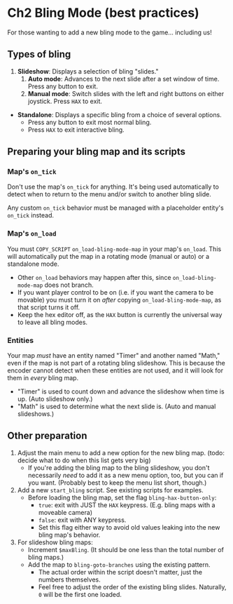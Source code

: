 # Ch2 Bling Mode (best practices)

For those wanting to add a new bling mode to the game… including us!

## Types of bling

1. **Slideshow**: Displays a selection of bling "slides."
	1. **Auto mode**: Advances to the next slide after a set window of time. Press any button to exit.
	2. **Manual mode**: Switch slides with the left and right buttons on either joystick. Press `HAX` to exit.
- **Standalone**: Displays a specific bling from a choice of several options.
	- Press any button to exit most normal bling.
	- Press `HAX` to exit interactive bling.

## Preparing your bling map and its scripts

### Map's `on_tick`

Don't use the map's `on_tick` for anything. It's being used automatically to detect when to return to the menu and/or switch to another bling slide.

Any custom `on_tick` behavior must be managed with a placeholder entity's `on_tick` instead.

### Map's `on_load`

You must `COPY_SCRIPT` `on_load-bling-mode-map` in your map's `on_load`. This will automatically put the map in a rotating mode (manual or auto) or a standalone mode.

- Other `on_load` behaviors may happen after this, since `on_load-bling-mode-map` does not branch.
- If you want player control to be on (i.e. if you want the camera to be movable) you must turn it on *after* copying `on_load-bling-mode-map`, as that script turns it off.
- Keep the hex editor off, as the `HAX` button is currently the universal way to leave all bling modes.

### Entities

Your map *must* have an entity named "Timer" and another named "Math," even if the map is not part of a rotating bling slideshow. This is because the encoder cannot detect when these entities are not used, and it will look for them in *every* bling map.

- "Timer" is used to count down and advance the slideshow when time is up. (Auto slideshow only.)
- "Math" is used to determine what the next slide is. (Auto and manual slideshows.)

## Other preparation

1. Adjust the main menu to add a new option for the new bling map. (todo: decide what to do when this list gets very big)
	- If you're adding the bling map to the bling slideshow, you don't necessarily *need* to add it as a new menu option, too, but you can if you want. (Probably best to keep the menu list short, though.)
2. Add a new `start_bling` script. See existing scripts for examples.
	- Before loading the bling map, set the flag `bling-hax-button-only`:
		- `true`: exit with JUST the `HAX` keypress. (E.g. bling maps with a moveable camera)
		- `false`: exit with ANY keypress.
		- Set this flag either way to avoid old values leaking into the new bling map's behavior.
3. For slideshow bling maps:
	- Increment `$maxBling`. (It should be one less than the total number of bling maps.)
	- Add the map to `bling-goto-branches` using the existing pattern.
		- The actual order within the script doesn't matter, just the numbers themselves.
		- Feel free to adjust the order of the existing bling slides. Naturally, `0` will be the first one loaded.
